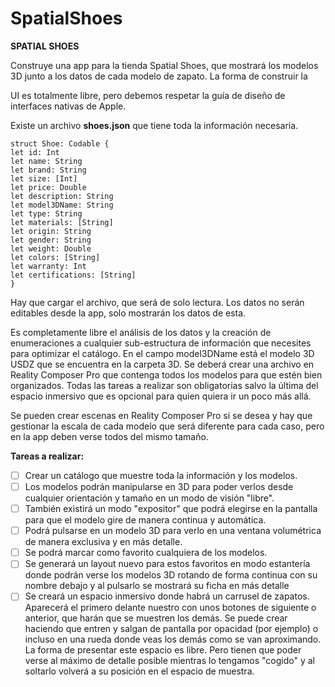 # SpatialShoes

**SPATIAL SHOES**

Construye una app para la tienda Spatial Shoes, que mostrará los modelos 3D junto a los datos de cada modelo de zapato. La forma de construir la

UI es totalmente libre, pero debemos respetar la guía de diseño de interfaces nativas de Apple.

Existe un archivo **shoes.json** que tiene toda la información necesaria.

```
struct Shoe: Codable {
let id: Int
let name: String
let brand: String
let size: [Int]
let price: Double
let description: String
let model3DName: String
let type: String
let materials: [String]
let origin: String
let gender: String
let weight: Double
let colors: [String]
let warranty: Int
let certifications: [String]
}
```
Hay que cargar el archivo, que será de solo lectura. Los datos no serán editables desde la app, solo mostrarán los datos de esta.

Es completamente libre el análisis de los datos y la creación de enumeraciones a cualquier sub-estructura de información que necesites para optimizar el catálogo. En el campo model3DName está el modelo 3D USDZ que se encuentra en la carpeta 3D. Se deberá crear una archivo en Reality Composer Pro que
contenga todos los modelos para que estén bien organizados.
Todas las tareas a realizar son obligatorias salvo la última del espacio inmersivo que es opcional para quien quiera ir un poco más allá.

Se pueden crear escenas en Reality Composer Pro si se desea y hay que gestionar la escala de cada modelo que será diferente para cada caso, pero en la app deben verse todos del mismo tamaño.

**Tareas a realizar:**

- [ ] Crear un catálogo que muestre toda la información y los modelos.
- [ ] Los modelos podrán manipularse en 3D para poder verlos desde cualquier orientación y tamaño en un modo de visión "libre".
- [ ] También existirá un modo "expositor" que podrá elegirse en la pantalla para que el modelo gire de manera continua y automática.
- [ ] Podrá pulsarse en un modelo 3D para verlo en una ventana volumétrica de manera exclusiva y en más detalle.
- [ ] Se podrá marcar como favorito cualquiera de los modelos.
- [ ] Se generará un layout nuevo para estos favoritos en modo estantería donde podrán verse los modelos 3D rotando de forma continua con su nombre debajo y al pulsarlo se mostrará su ficha en más detalle
- [ ] Se creará un espacio inmersivo donde habrá un carrusel de zapatos. Aparecerá el primero delante nuestro con unos botones de siguiente o anterior, que harán que se muestren los demás. Se puede crear haciendo que entren y salgan de pantalla por opacidad (por ejemplo) o incluso en una rueda donde veas los demás como se van aproximando. La forma de presentar este espacio es libre. Pero tienen que poder verse al máximo de detalle posible mientras lo tengamos "cogido" y al soltarlo volverá a su posición en el espacio de muestra.
